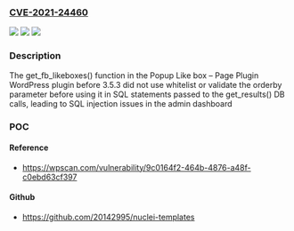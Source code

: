 ### [CVE-2021-24460](https://cve.mitre.org/cgi-bin/cvename.cgi?name=CVE-2021-24460)
![](https://img.shields.io/static/v1?label=Product&message=Popup%20Like%20box%20%E2%80%93%20Page%20Plugin&color=blue)
![](https://img.shields.io/static/v1?label=Version&message=3.5.3%20&color=brightgreen)
![](https://img.shields.io/static/v1?label=Vulnerability&message=CWE-89%20SQL%20Injection&color=brightgreen)

### Description

The get_fb_likeboxes() function in the Popup Like box – Page Plugin WordPress plugin before 3.5.3 did not use whitelist or validate the orderby parameter before using it in SQL statements passed to the get_results() DB calls, leading to SQL injection issues in the admin dashboard

### POC

#### Reference
- https://wpscan.com/vulnerability/9c0164f2-464b-4876-a48f-c0ebd63cf397

#### Github
- https://github.com/20142995/nuclei-templates

